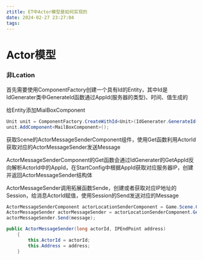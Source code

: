 ```yaml
---
ztitle: ET中Actor模型是如何实现的
date: 2024-02-27 23:27:04
tags:
---
```


# Actor模型

### 非Lcation

首先需要使用ComponentFactory创建一个具有Id的Entity，其中Id是IdGenerater类中GenerateId函数通过AppId(服务器的类型)、时间、值生成的  

给Entity添加MialBoxComponent   

```csharp
Unit unit = ComponentFactory.CreateWithId<Unit>(IdGenerater.GenerateId());
unit.AddComponent<MailBoxComponent>();
```

获取Scene的ActorMessageSenderComponent组件，使用Get函数利用ActorId获取对应的ActorMessageSender发送Message  

ActorMessageSenderComponent的Get函数会通过IdGenerater的GetAppId反向解析ActorId中的AppId，在StartConfig中根据AppId获取对应服务器IP，创建并返回ActorMessageSender结构体  

ActorMessageSender调用拓展函数Sende，创建或者获取对应IP地址的Session，给消息ActorId赋值，使用Session的Send发送对应的Message  



```csharp
ActorMessageSenderComponent actorLocationSenderComponent = Game.Scene.GetComponent<ActorMessageSenderComponent>();
ActorMessageSender actorMessageSender = actorLocationSenderComponent.Get(ActorId);
actorMessageSender.Send(message);
```

```csharp
public ActorMessageSender(long actorId, IPEndPoint address)
	{
		this.ActorId = actorId;
		this.Address = address;
	}
```

